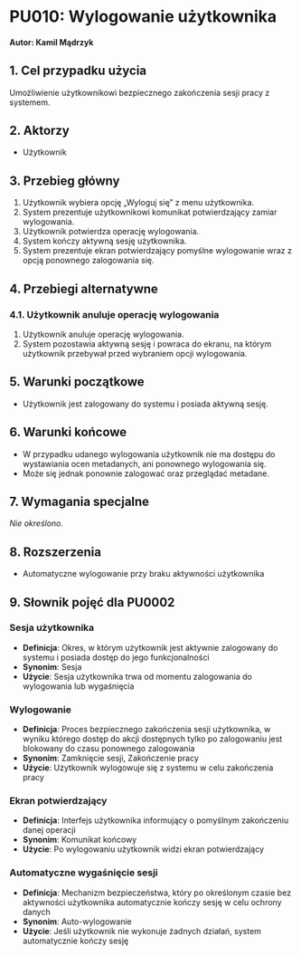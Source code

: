 # PU010: Wylogowanie użytkownika

#### Autor: Kamil Mądrzyk

## 1. Cel przypadku użycia  
Umożliwienie użytkownikowi bezpiecznego zakończenia sesji pracy z systemem.

## 2. Aktorzy  
- Użytkownik

## 3. Przebieg główny  
1. Użytkownik wybiera opcję „Wyloguj się” z menu użytkownika.  
2. System prezentuje użytkownikowi komunikat potwierdzający zamiar wylogowania.  
3. Użytkownik potwierdza operację wylogowania.  
4. System kończy aktywną sesję użytkownika.  
5. System prezentuje ekran potwierdzający pomyślne wylogowanie wraz z opcją ponownego zalogowania się.

## 4. Przebiegi alternatywne  

### 4.1. Użytkownik anuluje operację wylogowania  
1. Użytkownik anuluje operację wylogowania.  
2. System pozostawia aktywną sesję i powraca do ekranu, na którym użytkownik przebywał przed wybraniem opcji wylogowania.

## 5. Warunki początkowe  
- Użytkownik jest zalogowany do systemu i posiada aktywną sesję.

## 6. Warunki końcowe  
- W przypadku udanego wylogowania użytkownik nie ma dostępu do wystawiania ocen metadanych, ani ponownego wylogowania się.  
- Może się jednak ponownie zalogować oraz przeglądać metadane.

## 7. Wymagania specjalne  
*Nie określono.*

## 8. Rozszerzenia  
- Automatyczne wylogowanie przy braku aktywności użytkownika

## 9. Słownik pojęć dla PU0002  

### Sesja użytkownika  
- **Definicja**: Okres, w którym użytkownik jest aktywnie zalogowany do systemu i posiada dostęp do jego funkcjonalności  
- **Synonim**: Sesja  
- **Użycie**: Sesja użytkownika trwa od momentu zalogowania do wylogowania lub wygaśnięcia

### Wylogowanie  
- **Definicja**: Proces bezpiecznego zakończenia sesji użytkownika, w wyniku którego dostęp do akcji dostępnych tylko po zalogowaniu jest blokowany do czasu ponownego zalogowania  
- **Synonim**: Zamknięcie sesji, Zakończenie pracy  
- **Użycie**: Użytkownik wylogowuje się z systemu w celu zakończenia pracy

### Ekran potwierdzający  
- **Definicja**: Interfejs użytkownika informujący o pomyślnym zakończeniu danej operacji  
- **Synonim**: Komunikat końcowy  
- **Użycie**: Po wylogowaniu użytkownik widzi ekran potwierdzający

### Automatyczne wygaśnięcie sesji  
- **Definicja**: Mechanizm bezpieczeństwa, który po określonym czasie bez aktywności użytkownika automatycznie kończy sesję w celu ochrony danych  
- **Synonim**: Auto-wylogowanie  
- **Użycie**: Jeśli użytkownik nie wykonuje żadnych działań, system automatycznie kończy sesję